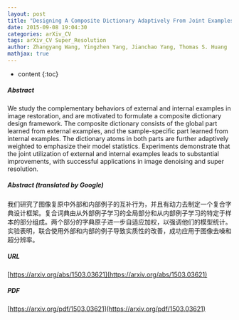 ```yaml
---
layout: post
title: "Designing A Composite Dictionary Adaptively From Joint Examples"
date: 2015-09-08 19:04:30
categories: arXiv_CV
tags: arXiv_CV Super_Resolution
author: Zhangyang Wang, Yingzhen Yang, Jianchao Yang, Thomas S. Huang
mathjax: true
---
```


* content
{:toc}

##### Abstract
We study the complementary behaviors of external and internal examples in image restoration, and are motivated to formulate a composite dictionary design framework. The composite dictionary consists of the global part learned from external examples, and the sample-specific part learned from internal examples. The dictionary atoms in both parts are further adaptively weighted to emphasize their model statistics. Experiments demonstrate that the joint utilization of external and internal examples leads to substantial improvements, with successful applications in image denoising and super resolution.

##### Abstract (translated by Google)
我们研究了图像复原中外部和内部例子的互补行为，并且有动力去制定一个复合字典设计框架。复合词典由从外部例子学习的全局部分和从内部例子学习的特定于样本的部分组成。两个部分的字典原子进一步自适应加权，以强调他们的模型统计。实验表明，联合使用外部和内部的例子导致实质性的改善，成功应用于图像去噪和超分辨率。

##### URL
[https://arxiv.org/abs/1503.03621](https://arxiv.org/abs/1503.03621)

##### PDF
[https://arxiv.org/pdf/1503.03621](https://arxiv.org/pdf/1503.03621)

